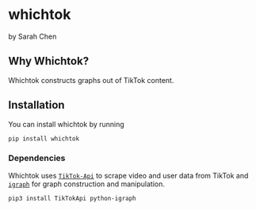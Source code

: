 # whichtok
by Sarah Chen

## Why Whichtok?
Whichtok constructs graphs out of TikTok content. 

## Installation
You can install whichtok by running
```
pip install whichtok
```
### Dependencies
Whichtok uses [`TikTok-Api`](https://davidteather.github.io/TikTok-Api/) to scrape video and user data from TikTok and [`igraph`](https://github.com/igraph/python-igraph) for graph construction and manipulation. 

```
pip3 install TikTokApi python-igraph
```

